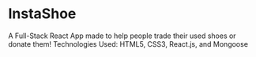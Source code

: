 # InstaShoe
A Full-Stack React App made to help people trade their used shoes or donate them! Technologies Used: HTML5, CSS3, React.js, and Mongoose
